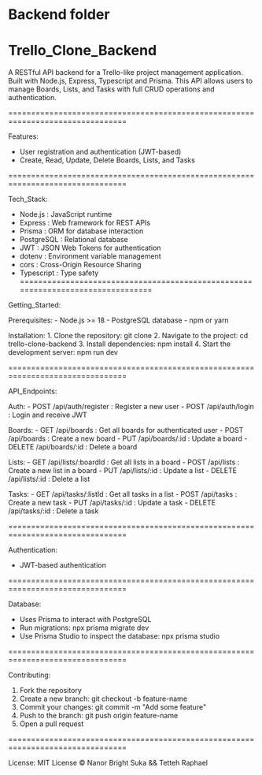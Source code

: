 # Backend folder

# Trello_Clone_Backend

A RESTful API backend for a Trello-like project management application.
Built with Node.js, Express, Typescript and Prisma.
This API allows users to manage Boards, Lists, and Tasks with full CRUD operations and authentication.

================================================================================

Features:
  - User registration and authentication (JWT-based)
  - Create, Read, Update, Delete Boards, Lists, and Tasks


================================================================================

Tech_Stack:
  - Node.js           : JavaScript runtime
  - Express           : Web framework for REST APIs
  - Prisma            : ORM for database interaction
  - PostgreSQL        : Relational database
  - JWT               : JSON Web Tokens for authentication
  - dotenv            : Environment variable management
  - cors              : Cross-Origin Resource Sharing
- Typescript          : Type safety
================================================================================

Getting_Started:

  Prerequisites:
    - Node.js >= 18
    - PostgreSQL database
    - npm or yarn

  Installation:
    1. Clone the repository:
      git clone 
    2. Navigate to the project:
       cd trello-clone-backend
    3. Install dependencies:
       npm install
    4. Start the development server:
       npm run dev

================================================================================

API_Endpoints:

  Auth:
    - POST   /api/auth/register   : Register a new user
    - POST   /api/auth/login      : Login and receive JWT

  Boards:
    - GET    /api/boards          : Get all boards for authenticated user
    - POST   /api/boards          : Create a new board
    - PUT    /api/boards/:id      : Update a board
    - DELETE /api/boards/:id      : Delete a board

  Lists:
    - GET    /api/lists/:boardId  : Get all lists in a board
    - POST   /api/lists           : Create a new list in a board
    - PUT    /api/lists/:id       : Update a list
    - DELETE /api/lists/:id       : Delete a list

  Tasks:
    - GET    /api/tasks/:listId   : Get all tasks in a list
    - POST   /api/tasks           : Create a new task
    - PUT    /api/tasks/:id       : Update a task
    - DELETE /api/tasks/:id       : Delete a task

================================================================================

Authentication:
  - JWT-based authentication
 

================================================================================

Database:
  - Uses Prisma to interact with PostgreSQL
  - Run migrations:
      npx prisma migrate dev
  - Use Prisma Studio to inspect the database:
      npx prisma studio

================================================================================

Contributing:
  1. Fork the repository
  2. Create a new branch:
       git checkout -b feature-name
  3. Commit your changes:
       git commit -m "Add some feature"
  4. Push to the branch:
       git push origin feature-name
  5. Open a pull request

================================================================================

License:
  MIT License © Nanor Bright Suka && Tetteh Raphael
